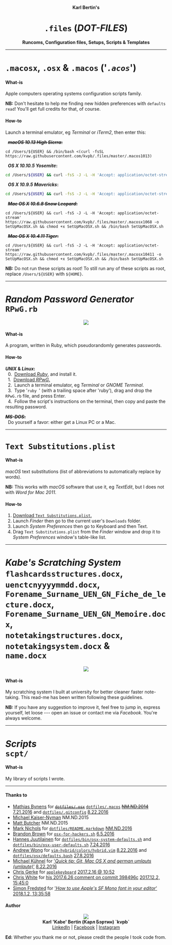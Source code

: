 <p align='center'><b>Karl Bertin's</b></p>
<h1 align='center'><code>.files</code> (<i>DOT-FILES</i>)</h1>
<p align='center'><b>Runcoms, Configuration files, Setups, Scripts & Templates</b></p>

- - -

# `.macosx`, `.osx` & `.macos` ('_`.acos`_')

<!--**'`.acos`':**
- [ ] `.macosx10411`
- [ ] `.macosx1068`
- [x] `.osx1095`
- [x] `.osx10105`
- [ ] `.macos1013`-->

#### What-is

Apple computers operating systems configuration scripts family.

**NB:** Don't hesitate to help me finding new hidden preferences with `defaults read`! You'll get full credits for that, of course.

#### How-to

Launch a terminal emulator, eg _Terminal_ or _iTerm2_, then enter this:

&nbsp;&nbsp;~~**_macOS 10.13 High Sierra_:**~~

```
cd /Users/${USER} && /bin/bash <(curl -fsSL https://raw.githubusercontent.com/kvpb/.files/master/.macos1013)
```

&nbsp;&nbsp;**_OS X 10.10.5 Yosemite_:**

```sh
cd /Users/${USER} && curl -fsS -J -L -H 'Accept: application/octet-stream' https://raw.githubusercontent.com/kvpb/.files/master/.osx10105 -o SetUpOSX.sh && chmod +x SetUpOSX.sh && /bin/bash SetUpOSX.sh
```

&nbsp;&nbsp;**_OS X 10.9.5 Mavericks_:**

```sh
cd /Users/${USER} && curl -fsS -J -L -H 'Accept: application/octet-stream' https://raw.githubusercontent.com/kvpb/.files/master/.osx1095 -o SetUpOSX.sh && chmod +x SetUpOSX.sh && /bin/bash SetUpOSX.sh
```

&nbsp;&nbsp;~~**_Mac OS X 10.6.8 Snow Leopard_:**~~

```
cd /Users/${USER} && curl -fsS -J -L -H 'Accept: application/octet-stream' https://raw.githubusercontent.com/kvpb/.files/master/.macosx1068 -o SetUpMacOSX.sh && chmod +x SetUpMacOSX.sh && /bin/bash SetUpMacOSX.sh
```

&nbsp;&nbsp;~~**_Mac OS X 10.4.11 Tiger_:**~~

```
cd /Users/${USER} && curl -fsS -J -L -H 'Accept: application/octet-stream' https://raw.githubusercontent.com/kvpb/.files/master/.macosx10411 -o SetUpMacOSX.sh && chmod +x SetUpMacOSX.sh && /bin/bash SetUpMacOSX.sh
```

**NB:** Do not run these scripts as root! To still run any of these scripts as root, replace `/Users/${USER}` with `${HOME}`.

- - -

# _Random Password Generator_<br>`RPwG.rb`

<p align='center'><a href='https://github.com/kvpb/.files/blob/master/lib/scpt/RPwG.rb'><img src='https://rawgit.com/kvpb/543e66fc06e322658f5877e9e2f77cda/raw/08ecb3022f7c7de3c1a16b05e59af04b92e19af5/RPwG.svg'></a></p>

#### What-is

A program, written in Ruby, which pseudorandomly generates passwords.

#### How-to

**_UNIX_ & _Linux_:**  
&nbsp;&nbsp;0.&nbsp;&nbsp;[Download _Ruby_,](https://www.ruby-lang.org/en/downloads/) and install it.  
&nbsp;&nbsp;1.&nbsp;&nbsp;[Download _RPwG_.](https://github.com/kvpb/.files/blob/master/lib/scpt/RPwG.rb)  
&nbsp;&nbsp;2.&nbsp;&nbsp;Launch a terminal emulator, eg _Terminal_ or _GNOME Terminal_.  
&nbsp;&nbsp;3.&nbsp;&nbsp;Type '`ruby `' (with a trailing space after 'ruby'), drag and drop the `RPwG.rb` file, and press Enter.  
&nbsp;&nbsp;4.&nbsp;&nbsp;Follow the script's instructions on the terminal, then copy and paste the resulting password.

~~**_MS-DOS_:**~~  
&nbsp;&nbsp;Do yourself a favor: either get a Linux PC or a Mac.

- - -

# `Text Substitutions.plist`

<!--**`Text Substitutions.plist`:**
| Replace | With |
| --- | --- |
|  |  |-->

#### What-is

_macOS_ text substitutions (list of abbreviations to automatically replace by words).

**NB:** This works with _macOS_ software that use it, eg _TextEdit_, but I does not with _Word for Mac 2011_.

#### How-to

1. [Download `Text Substitutions.plist`.](https://rawgit.com/kvpb/.files/master/lib/plist/Text%20Substitutions.plist)  
2. Launch _Finder_ then go to the current user's `Downloads` folder.  
3. Launch _System Preferences_ then go to Keyboard and then Text.  
4. Drag `Text Substitutions.plist` from the _Finder_ window and drop it to _System Preferences_ window's table-like list.

- - -

# _Kabe's Scratching System_<br>`flashcardsstructures.docx`,<br>`uenctcnyyyymmdd.docx`,<br>`Forename_Surname_UEN_GN_Fiche_de_lecture.docx`,<br>`Forename_Surname_UEN_GN_Memoire.docx`,<br>`notetakingstructures.docx`,<br>`notetakingsystem.docx` &<br>`name.docx`

<p align='center'><a=href='https://github.com/kvpb/.files/raw/master/notetakingsystem.docx'><img src='https://rawgit.com/kvpb/d09c287b1d3c8e77bb9897db657938d4/raw/54cdac0b8ffad36d9ade790cfa53d138c6867412/karlbertinsscratchingsystemfrontcover.svg'></a>

#### What-is

My scratching system I built at university for better cleaner faster note-taking. This read-me has been written following these guidelines.

**NB:** If you have any suggestion to improve it, feel free to jump in, express yourself, let loose --- open an issue or contact me via _Facebook_. You're always welcome.

- - -

# _Scripts_<br>`scpt/`

<!--
**`scpt/`**:
- [ ] `InstallCommandLineTools.sh` 'Install Command Line Tools' Mac shell script
- [x] ~~`InstallGitforMac.sh` 'Install Git for Mac' shell script~~
- [x] ~~`InstallHomebrew.sh` 'Install Homebrew' Mac shell script~~
- [ ] `InstallHomebrewBundle.sh` 'Install homebrew-bundle' Mac shell script
- [ ] `InstallJumpcut.sh` 'Install Jumpcut' Mac shell script
- [ ] `InstallSizeUp.sh` 'Install SizeUp' Mac shell script
- [ ] `InstallFlux.sh` 'Install f.lux Mac' shell script
- [ ] `InstallOnyX.sh` 'Install OnyX' Mac shell script
- [x] ~~`InstallAppZapper.sh` 'Install AppZapper' Mac shell script~~
- [ ] `InstallGPGSuite.sh` 'Install GPG Suite Mac' shell script
- [ ] `InstallPaparazzi.sh` 'Install Paparazzi!' Mac shell script
- [ ] `InstallTransmission.sh` 'Install Transmission Mac' shell script
- [ ] `InstallJDownloader2.sh` 'Install JDownloader2 Mac' shell script
- [x] ~~`InstallSFMono.sh` 'Install SF Mono' shell script~~
- [x] ~~`InstallSFMonoFromMac.sh` 'Install SF Mono from Mac' Mac shell script~~
- [x] ~~`InstallSanFrancisco.sh` 'Install San Francisco' Mac shell script~~
- [x] ~~`InstallSanFranciscoCompact.sh` 'Install San Francisco Compact' Mac shell script~~
- [ ] `InstallVMwareFusion8` 'Install VMware Fusion 8' Mac shell script
- [ ] `InstallPsCC.sh` 'Install Photoshop CC (14.0) Mac' shell script
- [ ] `InstallPsCS6.sh` 'Install Photoshop CS6 Extended Mac' shell script
- [ ] `InstallAiCC.sh` 'Install Illustrator CC (17.0) Mac' shell script
- [ ] `InstallAiCS6.sh` 'Install Illustrator CS6 Mac' shell script
- [ ] `InstallLr7.sh` 'Install Photoshop Lightroom 7 Mac' shell script
- [ ] `InstallLr6.sh` 'Install Photoshop Lightroom 6 (CC 2015) Mac' shell script
- [ ] `InstallOffice2016forMac.sh` 'Install Office 2016 for Mac' shell script
- [ ] `InstallOffice2011forMac.sh` 'Install Office 2011 for Mac' shell script
- [ ] `InstallSketch344.sh` 'Install Sketch 3.4.4 [latest OS X 10.9.5 Mavericks compatible version]' Mac shell script
- [ ] `InstalliTerm2.sh` 'Install iTerm2' Mac shell script
- [x] ~~`InstallHyper.sh` 'Install HyperTerm' Mac shell script~~
- [ ] `InstallHyper.js` 'Install Hyper' Mac JavaScript script
- [ ] `InstallCathode.sh` 'Install Cathode' Mac shell script
- [ ] `InstallCathode203.sh` 'Install Cathode 2.0.3 (Last 10.6.X compatible version)' Mac shell script
- [ ] `InstallCathode094.sh` 'Install Cathode 0.9.4 (Last 10.5.X compatible version)' Mac shell script
- [ ] `InstallPathFinder7.sh` 'Install Path Finder 7' Mac shell script
- [ ] `InstallPathFinder6.sh` 'Install Path Finder 6' Mac shell script
- [ ] `InstallForkLift3.sh` 'Install ForkLift 3' Mac shell script
- [ ] `InstallForkLift2.sh` 'Install ForkLift 2' Mac shell script
- [x] ~~`InstallVLC.sh` 'Install VLC Mac' shell script~~
- [x] ~~`InstallChrome.sh` 'Install Chrome Mac' shell script~~
- [x] ~~`InstallDropbox.sh` 'Install Dropbox Mac' shell script~~
- [x] ~~`Installdbxcli.sh` 'Install dbxcli Mac' shell script~~
- [x] ~~`InstallSpotify.sh` 'Install Spotify Mac' shell script~~
- [ ] `InstallWhatsApp.sh` 'Install WhatsApp Mac' shell script
- [ ] `InstallMessengerforMac.sh` 'Install Messenger for  Mac' shell script
- [ ] `InstallGoofy.sh` 'Install Goofy Mac' shell script
- [x] ~~`RPwG.rb` 'Random Password Generator' Ruby script~~
- [x] ~~`SetKeyboardBrightnessTo100percent.sh` 'Set keyboard brightness to max' Mac shell script~~
- [x] ~~`SetVolumeTo50percent.sh` 'Set OS volume to 50%' Mac shell script~~
- [x] ~~`SetVolumeToMuted.sh` 'Set OS volume to muted' Mac shell script~~
- [x] ~~`GetVolumeMuteStatus.sh` 'Get OS volume mute status' Mac shell script~~
- [x] ~~`NewTestFolders.sh` 'New Test Folders' Mac shell script~~
- [x] ~~`RemoveDirectoryFromUsersHome.sh` 'Remove directory from user's home' Mac shell script~~
- [x] ~~`RemoveCreativeCloudFilesFromUsersHome.sh` 'Remove Creative Cloud Files from user's home' Mac shell script~~
- [ ] `DeleteChromeSuggestions.sh` 'Delete Chrome Mac suggestions' shell script
-->

#### What-is

My library of scripts I wrote.

<!--
#### How-to


-->

- - -

#### Thanks to

* [Mathias Bynens](https://mathiasbynens.be/) for ~~[`dotfiles/.osx`](https://raw.githubusercontent.com/mathiasbynens/dotfiles/master/.osx)~~ [`dotfiles/.macos`](https://raw.githubusercontent.com/mathiasbynens/dotfiles/master/.macos) ~~[NM.ND.2014](https://github.com/mathiasbynens/dotfiles/commit/3b4eb3efb692aa4d19a1e2c30c2ed9a65e9c7d8c)~~ [7.21.2016](https://github.com/mathiasbynens/dotfiles/commit/47268d92afbec69e3a7243a144a126bbd25bcf2c) and [`dotfiles/.gitconfig`](https://raw.githubusercontent.com/mathiasbynens/dotfiles/master/.gitconfig) [8.22.2016](https://github.com/mathiasbynens/dotfiles/commit/47268d92afbec69e3a7243a144a126bbd25bcf2c)
* [Michael Kaiser-Nyman](http://www.epicodus.com/) NM.ND.2015
* [Matt Butcher](http://technosophos.com/) NM.ND.2015
* [Mark Nichols](http://zanshin.net/) for [`dotfiles/README.markdown`](https://raw.githubusercontent.com/zanshin/dotfiles/master/README.markdown) [NM.ND.2016](https://github.com/zanshin/dotfiles/commit/02ec428566e893b765e1c34c31f330bb6531dd51)
* [Brandon Brown](https://brandonb.io/) for [`osx-for-hackers.sh`](https://gist.githubusercontent.com/brandonb927/3195465/raw/f9aa762705e6cf86cc8f3ce74b43a89eecab6f36/osx-for-hackers.sh) [6.5.2016](https://gist.github.com/brandonb927/3195465/06fe593551bc778a232584593aa462a1ce635a70)
* [Hannes Juutilainen](https://obsoletesysadmin.wordpress.com/) for [`dotfiles/bin/osx-system-defaults.sh`](https://raw.githubusercontent.com/hjuutilainen/dotfiles/master/bin/osx-system-defaults.sh) and [`dotfiles/bin/osx-user-defaults.sh`](https://raw.githubusercontent.com/hjuutilainen/dotfiles/master/bin/osx-user-defaults.sh) [7.24.2016](https://github.com/hjuutilainen/dotfiles/commit/93f33a7a5954fe63c075f43dbda688d941643d9e)
* [Andrew Wong](https://andrewwong.id.au/) for [`vim-hybrid/colors/hybrid.vim`](https://raw.githubusercontent.com/w0ng/vim-hybrid/master/colors/hybrid.vim) [8.22.2016](https://github.com/w0ng/vim-hybrid/commit/cc58baabeabc7b83768e25b852bf89c34756bf90) and [`dotfiles/osx/defaults.bash`](https://raw.githubusercontent.com/w0ng/dotfiles/master/osx/defaults.bash) [27.8.2016](https://github.com/w0ng/dotfiles/commit/98bb99e85ff175d213f2199a788411b20f483b01)
* [Michael Kühnel](http://michael-kuehnel.de/) for ['_Quick tip: Git, Mac OS X and german umlauts (umlaute)_'](http://michael-kuehnel.de/git/2014/11/21/git-mac-osx-and-german-umlaute.html) [8.22.2016](https://github.com/mischah/dotfiles/commit/f2ab1a8bb27a6dc944e2abd991f499e7928aef0d)
* [Chris Gerke](https://www.linkedin.com/in/chrisgerke) for [`applekeyboard`](https://gist.githubusercontent.com/cgerke/e5500f93cd5edf05084c/raw/18c4513d662ffc636eba56f854b5e3b817c4bf51/applekeyboard) [2017.2.16 @ 10:52](https://gist.github.com/cgerke/e5500f93cd5edf05084c/18c4513d662ffc636eba56f854b5e3b817c4bf51)
* [Chris White](https://github.com/christopherdwhite) for [his 2017.6.26 comment on commit 398496c](https://github.com/mathiasbynens/dotfiles/commit/398496c2372d65c0e6770d02b0c5b49c0d636f31#comments) [2017.12.2, 15:45:0](https://github.com/mathiasbynens/dotfiles/commit/398496c2372d65c0e6770d02b0c5b49c0d636f31#commitcomment-22753491)
* [Simon Fredsted](https://simonfredsted.com/) for ['_How to use Apple's SF Mono font in your editor_'](https://simonfredsted.com/1438) [2018.1.2, 13:35:58](https://web.archive.org/save/https://simonfredsted.com/1438)

#### Author

<p align='center'><a href='http://kvpb.co/'><img src='https://rawgit.com/kvpb/b9c0737f2941542ae22b2806b66a3c19/raw/9867dde923550a08d05f3fae3a2b02905ea8345c/quickresponsecode.svg'></a><br>
<b>Karl 'Kabe' Bertin (Карл Бэртин) `kvpb`</b><br> <!-- Neither `<span style='font-variant: small-caps;'>Bertin</span>` & `<span style='font-variant: small-caps;'>Бэртин</span>` nor `B<small>ERTIN</small>` & `Б<small>ЭРТИН</small>` work on GitHub. -->
<a href='https://www.linkedin.com/in/karlbertin'>LinkedIn</a> | <a href='https://www.facebook.com/karlbertin'>Facebook</a> | <a href='https://www.instagram.com/karlbertin/'>Instagram</a></p>

**Ed:** Whether you thank me or not, please credit the people I took code from.

<!--**PS:** -->
